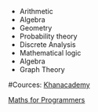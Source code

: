- Arithmetic
- Algebra
- Geometry
- Probability theory
- Discrete Analysis
- Mathematical logic
- Algebra
- Graph Theory

#Cources:
[Khanacademy](https://en.khanacademy.org/profile/kaid_1119124483234727248154955/courses)

[Maths for Programmers](https://www.youtube.com/playlist?list=PLWKjhJtqVAbndUuYBE5sVViMIvyzp_dB1)
